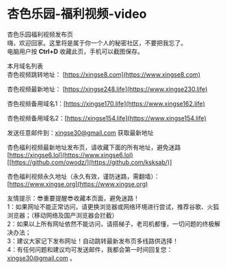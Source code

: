 # 杏色乐园-福利视频-video
杏色乐园福利视频发布页<br/>
嗨，欢迎回家。这里将是属于你一个人的秘密社区，不要把我忘了。<br/>
电脑用户按 <b>Ctrl+D</b> 收藏此页，手机可以截图保存。

本月域名列表<br/>
杏色视频跳转地址： [https://xingse8.com](https://www.xingse8.com)

杏色视频最新地址： [https://xingse248.life](https://www.xingse230.life)

杏色视频备用域名1：[https://xingse170.life](https://www.xingse162.life)

杏色视频备用域名2：[https://xingse154.life](https://www.xingse154.life)


发送任意邮件到：xingse30@gmail.com 获取最新地址


杏色福利视频最新地址发布页，请收藏下面的所有地址，避免迷路 <br />
[https://xingse6.lol](https://www.xingse6.lol)<br />
[[https://github.com/owodz/](https://github.com/ksksab/)]<br />

杏色福利视频永久地址（永久有效，谨防迷路，需翻墙）：<br/>
[https://www.xingse.org](https://www.xingse.org) <br/>

友情提示：😎重要提醒😎收藏本页面，避免迷路！<br/>
1：如果网址不能正常访问，请更换浏览器或网络环境进行尝试，推荐谷歌、火狐浏览器；（移动网络及国产浏览器会拦截）<br/>
2：如果以上所有网址依然不能访问，请搭梯子，老司机都懂，一切问题的终极解决办法；<br/>
3：建议大家记下发布网址！自动跳转最新发布页多线路供选择！<br/>
4：有任何问题和建议均可发送邮件，我都会第一时间回复您：xingse30@gmail.com 。<br/>
